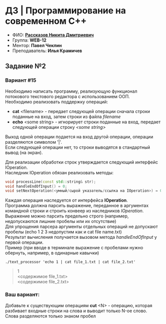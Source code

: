 # ДЗ | Программирование на современном С++

- ФИО: **[Рассказов Никита Дмитриевич](t.me/spectr556)**
- Группа: **WEB-12**
- Ментор: **Павел Чеклин**
- Преподаватель: **Илья Крамичев**

## Задание №2

### Вариант #15

Необходимо написать программу, реализующую функционал потокового текстового редактора с использованием ООП.  
Необходимо реализовать поддержку операций:

+ **cat** \<filename\> - передает следующей операции сначала строки поданные на вход, затем строки из файла *filename*
+ **echo** \<some string\> - игнорирует строки поданные на вход, передает следующей операции строку *\<some string\>*

Выход одной операции подается на вход другой операции, операции разделяются символом '|'.  
Если следующей операции нет, то строки выводятся в стандартный вывод (на экран).

Для реализации обработки строк утверждается следующий интерфейс IOperation.  
Наследник IOperation обязан реализовать методы:

```c++
void processLine(const std::string& str);  
void handleEndOfInput() = 0;  
void setNextOperation(<умный/сырой указатель/ссылка на IOperation>) = 0;  
```

Каждая операция наследуется от интерфейса **IOperation**.  
Программа должна парсить выражение, переданное в аргументах командной строки и строить конвеер из наследников
*IOperation*.  
Выражение можно парсить предельно строго (например, недопускаются лишние пробелы или их отсутствие)  
Для упрощения парсера аргументы отдельных операций не допускают пробелы (echo 1 2 3 недопустим как и cat file
name.txt)  
Результат вычисления получается вызовом метода *handleEndOfInput* у первой операции.  
Пример (при вводе в терминале выражение с пробелами нужно обернуть, например, в одинарные кавычки)  
```shell 
./text_processor 'echo 1 | cat file_1.txt | cat file_2.txt'
```
> 1  
<содержимое file_1.txt>  
<содержимое file_2.txt>


### Ваш вариант:
Добавьте к существующим операциям **cut** \<N\> - операцию, которая разбивает входные строки на слова и выводит только N-ое
слово. Слова разделяются только знаком пробел  